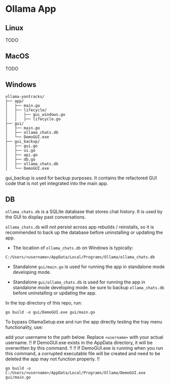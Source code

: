 # Ollama App

## Linux

TODO

## MacOS

TODO

## Windows
```
ollama-yontracks/
├── app/
│   ├── main.go
│   ├── lifecycle/
│   │   ├── gui_windows.go
│   │   ├── lifecycle.go
├── gui/
│   ├── main.go   
│   ├── ollama_chats.db            
│   └── DemoGUI.exe 
├── gui_backup/
│   ├── gui.go   
│   ├── ui.go 
│   ├── api.go
│   ├── db.go 
│   ├── ollama_chats.db          
│   └── DemoGUI.exe
``` 
gui_backup is used for backup purposes. It contains the refactored GUI code that is not yet integrated into the main app.
## DB
`ollama_chats.db` is a SQLite database that stores chat history. It is used by the GUI to display past conversations. 
 
`ollama_chats.db` will not persist across app rebuilds / reinstalls, so it is recommended to back up the database before uninstalling or updating the app. 

- The location of `ollama_chats.db` on Windows is typically:

`C:/Users/<username>/AppData/Local/Programs/Ollama/ollama_chats.db`

- Standalone `gui/main.go` is used for running the app in standalone mode developing mode.

- Standalone `gui/ollama_chats.db` is used for running the app in standalone mode developing mode. 
be sure to backup `ollama_chats.db` before uninstalling or updating the app.  

In the top directory of this repo, run:

```
go build -o gui/DemoGUI.exe gui/main.go
```

To bypass OllamaSetup.exe and run the app directly testing the tray menu functionality, use:

add your username to the path below. Replace `<username>` with your actual username.
!! If DemoGUI.exe exists in the AppData directory, it will be overwritten by this command. !!
!! If DemoGUI.exe is running when you run this command, a corrupted executable file will be created and need to be deleted the app may not function properly. !!


```
go build -o C:/Users/<username>/AppData/Local/Programs/Ollama/DemoGUI.exe gui/main.go
```
 

